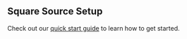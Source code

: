 ## Square Source Setup

Check out our [quick start guide](https://docs.buildable.dev/) to learn how to get started.